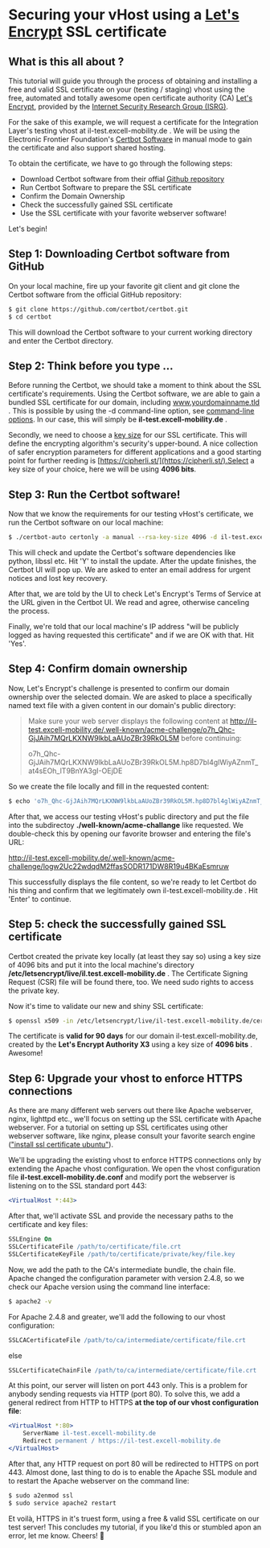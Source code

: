 Securing your vHost using a [Let's Encrypt](https://letsencrypt.org/) SSL certificate
=======================================================================================
## What is this all about ?
This tutorial will guide you through the process of obtaining and installing
a free and valid SSL certificate on your (testing / staging) vhost using the
free, automated and totally awesome open certificate authority (CA)
[Let's Encrypt](https://letsencrypt.org), provided by the 
[Internet Security Research Group (ISRG)](https://letsencrypt.org/isrg/).

For the sake of this example, we will request a certificate for the 
Integration Layer's testing vhost at il-test.excell-mobility.de . We will be
using the Electronic Frontier Foundation's [Certbot Software](https://certbot.eff.org/docs/using.html#manual)
in manual mode to gain the certificate and also support shared hosting.

To obtain the certificate, we have to go through the following steps:

- Download Certbot software from their offial [Github repository](https://github.com/certbot/certbot)
- Run Certbot Software to prepare the SSL certificate
- Confirm the Domain Ownership
- Check the successfully gained SSL certificate
- Use the SSL certificate with your favorite webserver software!

Let's begin!

## Step 1: Downloading Certbot software from GitHub
On your local machine, fire up your favorite git client and git clone the Certbot software from the
official GitHub repository:

```bash
$ git clone https://github.com/certbot/certbot.git
$ cd certbot
```

This will download the Certbot software to your current working directory
and enter the Certbot directory.

## Step 2: Think before you type ...
Before running the Certbot, we should take a moment to think about the 
SSL certificate's requirements. Using the Certbot software, we are able to gain
a bundled SSL certificate for our domain, including www.yourdomainname.tld .
This is possible by using the -d command-line option, see [command-line options](https://certbot.eff.org/docs/using.html#command-line).
In our case, this will simply be **il-test.excell-mobility.de** .

Secondly, we need to choose a [key size](https://en.wikipedia.org/wiki/Key_size) for our SSL certificate. This will define
the encrypting algorithm's security's upper-bound. A nice collection of safer encryption parameters
for different applications and a good starting point for further reeding is 
[https://cipherli.st/](https://cipherli.st/).Select a key size of your choice, here we will
be using **4096 bits**.

## Step 3: Run the Certbot software!
Now that we know the requirements for our testing vHost's certificate, we run
the Certbot software on our local machine:

```bash
$ ./certbot-auto certonly -a manual --rsa-key-size 4096 -d il-test.excell-mobility.de
```

This will check and update the Certbot's software dependencies like python, libssl etc.
Hit 'Y' to install the update. After the update finishes, the Certbot UI will pop up.
We are asked to enter an email address for urgent notices and lost key recovery.

After that, we are told by the UI to check Let's Encrypt's Terms of Service at the URL given in the Certbot UI.
We read and agree, otherwise canceling the process.

Finally, we're told that our local machine's IP address "will be publicly logged
as having requested this certificate" and if we are OK with that. Hit 'Yes'.
 
## Step 4: Confirm domain ownership
Now, Let's Encrypt's challenge is presented to confirm our domain ownership
over the selected domain. We are asked to place a specifically named text file with a given content
in our domain's public directory:
 
> Make sure your web server displays the following content at
> http://il-test.excell-mobility.de/.well-known/acme-challenge/o7h_Qhc-GjJAih7MQrLKXNW9lkbLaAUoZBr39RkOL5M before continuing:
>
> o7h_Qhc-GjJAih7MQrLKXNW9lkbLaAUoZBr39RkOL5M.hp8D7bl4glWiyAZnmT_at4sEOh_lT9BnYA3gI-OEjDE

So we create the file locally and fill in the requested content:

```bash
$ echo 'o7h_Qhc-GjJAih7MQrLKXNW9lkbLaAUoZBr39RkOL5M.hp8D7bl4glWiyAZnmT_at4sEOh_lT9BnYA3gI-OEjDE' > o7h_Qhc-GjJAih7MQrLKXNW9lkbLaAUoZBr39RkOL5M
```
 
After that, we access our testing vHost's public directory and put the file
into the subdirectoy **./well-known/acme-challange** like requested. We double-check this by opening our favorite browser and entering the file's URL:

http://il-test.excell-mobility.de/.well-known/acme-challenge/logw2Uc22wdqdM2ffasSODR171DW8R19u4BKaEsmruw

This successfully displays the file content, so we're ready to let Certbot do
his thing and confirm that we legitimately own il-test.excell-mobility.de .
Hit 'Enter' to continue.

## Step 5: check the successfully gained SSL certificate
Certbot created the private key locally (at least they say so) using a key size
of 4096 bits and put it into the local machine's directory **/etc/letsencrypt/live/il.test.excell-mobility.de** .
The Certificate Signing Request (CSR) file will be found there, too.
We need sudo rights to access the private key.

Now it's time to validate our new and shiny SSL certificate:
```bash
$ openssl x509 -in /etc/letsencrypt/live/il-test.excell-mobility.de/cert.pem -text
```

The certificate is **valid for 90 days** for our domain il-test.excell-mobility.de, created
by the **Let's Encrypt Authority X3** using a key size of **4096 bits** . Awesome!


## Step 6: Upgrade your vhost to enforce HTTPS connections
As there are many different web servers out there like Apache webserver, nginx, lighttpd etc., 
we'll focus on setting up the SSL certificate with Apache webserver. For a tutorial on setting up
SSL certificates using other webserver software, like nginx, please consult your favorite
search engine (["install ssl certificate ubuntu"](https://www.google.de/?q=install%20ssl%20certificate%20ubuntu)).

We'll be upgrading the existing vhost to enforce HTTPS connections only by extending the Apache vhost configuration.
We open the vhost configuration file **il-test.excell-mobility.de.conf**
and modify port the webserver is listening on to the SSL standard port 443:

```apache
<VirtualHost *:443>
```

After that, we'll activate SSL and provide the necessary paths to the certificate and key files:

```apache
SSLEngine On
SSLCertificateFile /path/to/certificate/file.crt
SSLCertificateKeyFile /path/to/certificate/private/key/file.key
```

Now, we add the path to the CA's intermediate bundle, the chain file. Apache changed the configuration parameter with version 2.4.8,
so we check our Apache version using the command line interface:

```bash
$ apache2 -v
```

For Apache 2.4.8 and greater, we'll add the following to our vhost configuration:

```apache
SSLCACertificateFile /path/to/ca/intermediate/certificate/file.crt
```

else

```apache
SSLCertificateChainFile /path/to/ca/intermediate/certificate/file.crt
```

At this point, our server will listen on port 443 only. This is a problem for anybody sending requests via HTTP (port 80).
To solve this, we add a general redirect from HTTP to HTTPS **at the top of our vhost configuration file**:

```apache
<VirtualHost *:80>
    ServerName il-test.excell-mobility.de
    Redirect permanent / https://il-test.excell-mobility.de
</VirtualHost>
```

After that, any HTTP request on port 80 will be redirected to HTTPS on port 443. Almost done, last thing to do is to enable
the Apache SSL module and to restart the Apache webserver on the command line:

```bash
$ sudo a2enmod ssl
$ sudo service apache2 restart
```

Et voilà, HTTPS in it's truest form, using a free & valid SSL certificate on our test server! This concludes my tutorial,
if you like'd this or stumbled apon an error, let me know. Cheers! 🍻

